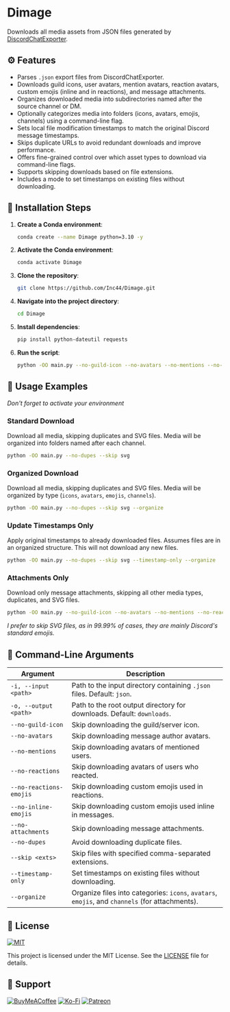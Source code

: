 # Dimage

Downloads all media assets from JSON files generated by [DiscordChatExporter](https://github.com/Tyrrrz/DiscordChatExporter).

## ⚙️ Features

- Parses `.json` export files from DiscordChatExporter.
- Downloads guild icons, user avatars, mention avatars, reaction avatars, custom emojis (inline and in reactions), and message attachments.
- Organizes downloaded media into subdirectories named after the source channel or DM.
- Optionally categorizes media into folders (icons, avatars, emojis, channels) using a command-line flag.
- Sets local file modification timestamps to match the original Discord message timestamps.
- Skips duplicate URLs to avoid redundant downloads and improve performance.
- Offers fine-grained control over which asset types to download via command-line flags.
- Supports skipping downloads based on file extensions.
- Includes a mode to set timestamps on existing files without downloading.

## 🚀 Installation Steps

1. **Create a Conda environment**:
	```bash
	conda create --name Dimage python=3.10 -y
	```

2. **Activate the Conda environment**:
	```bash
	conda activate Dimage
	```

3. **Clone the repository**:
	```bash
	git clone https://github.com/Inc44/Dimage.git
	```

4. **Navigate into the project directory**:
	```bash
	cd Dimage
	```

5. **Install dependencies**:
	```bash
	pip install python-dateutil requests
	```

6. **Run the script**:
	```bash
	python -OO main.py --no-guild-icon --no-avatars --no-mentions --no-reactions --no-reactions-emojis --no-inline-emojis --no-attachments --no-dupes --skip svg --timestamp-only --organize
	```

## 📖 Usage Examples

_Don't forget to activate your environment_

### Standard Download
Download all media, skipping duplicates and SVG files. Media will be organized into folders named after each channel.
```bash
python -OO main.py --no-dupes --skip svg
```

### Organized Download
Download all media, skipping duplicates and SVG files. Media will be organized by type (`icons`, `avatars`, `emojis`, `channels`).
```bash
python -OO main.py --no-dupes --skip svg --organize
```

### Update Timestamps Only
Apply original timestamps to already downloaded files. Assumes files are in an organized structure. This will not download any new files.
```bash
python -OO main.py --no-dupes --skip svg --timestamp-only --organize
```

### Attachments Only
Download only message attachments, skipping all other media types, duplicates, and SVG files.
```bash
python -OO main.py --no-guild-icon --no-avatars --no-mentions --no-reactions --no-reactions-emojis --no-inline-emojis --no-dupes --skip svg
```

_I prefer to skip SVG files, as in 99.99% of cases, they are mainly Discord's standard emojis._

## 🎨 Command-Line Arguments

| Argument                | Description                                                                                     |
|-------------------------|-------------------------------------------------------------------------------------------------|
| `-i, --input <path>`    | Path to the input directory containing `.json` files. Default: `json`.                          |
| `-o, --output <path>`   | Path to the root output directory for downloads. Default: `downloads`.                          |
| `--no-guild-icon`       | Skip downloading the guild/server icon.                                                         |
| `--no-avatars`          | Skip downloading message author avatars.                                                        |
| `--no-mentions`         | Skip downloading avatars of mentioned users.                                                    |
| `--no-reactions`        | Skip downloading avatars of users who reacted.                                                  |
| `--no-reactions-emojis` | Skip downloading custom emojis used in reactions.                                               |
| `--no-inline-emojis`    | Skip downloading custom emojis used inline in messages.                                         |
| `--no-attachments`      | Skip downloading message attachments.                                                           |
| `--no-dupes`            | Avoid downloading duplicate files.                                                              |
| `--skip <exts>`         | Skip files with specified comma-separated extensions.                                           |
| `--timestamp-only`      | Set timestamps on existing files without downloading.                                           |
| `--organize`            | Organize files into categories: `icons`, `avatars`, `emojis`, and `channels` (for attachments). |

## 📜 License

[![MIT](https://img.shields.io/badge/License-MIT-lightgrey.svg)](https://opensource.org/licenses/MIT)

This project is licensed under the MIT License. See the [LICENSE](LICENSE) file for details.

## 🤝 Support

[![BuyMeACoffee](https://img.shields.io/badge/Buy%20Me%20a%20Coffee-ffdd00?style=for-the-badge&logo=buy-me-a-coffee&logoColor=black)](https://buymeacoffee.com/xamituchido)
[![Ko-Fi](https://img.shields.io/badge/Ko--fi-F16061?style=for-the-badge&logo=ko-fi&logoColor=white)](https://ko-fi.com/inc44)
[![Patreon](https://img.shields.io/badge/Patreon-F96854?style=for-the-badge&logo=patreon&logoColor=white)](https://www.patreon.com/Inc44)